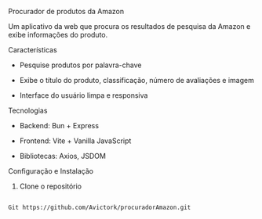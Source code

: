 Procurador de produtos da Amazon

Um aplicativo da web que procura os resultados de pesquisa da Amazon e exibe informações do produto.

Características

- Pesquise produtos por palavra-chave

- Exibe o título do produto, classificação, número de avaliações e imagem

- Interface do usuário limpa e responsiva

Tecnologias

- Backend: Bun + Express

- Frontend: Vite + Vanilla JavaScript

- Bibliotecas: Axios, JSDOM

Configuração e Instalação

1. Clone o repositório

```bash

Git https://github.com/Avictork/procuradorAmazon.git
